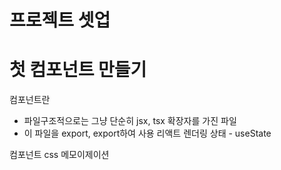 # 프로젝트 셋업

# 첫 컴포넌트 만들기

컴포넌트란

- 파일구조적으로는 그냥 단순히 jsx, tsx 확장자를 가진 파일
- 이 파일을 export, export하여 사용
  리액트 렌더링
  상태 - useState

컴포넌트 css
메모이제이션
